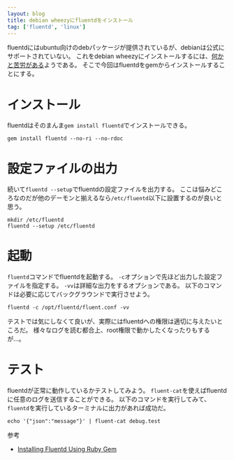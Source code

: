 ```yaml
---
layout: blog
title: debian wheezyにfluentdをインストール
tag: ['fluentd', 'linux']
---
```




fluentdにはubuntu向けのdebパッケージが提供されているが、debianは公式にサポートされていない。
これをdebian wheezyにインストールするには、[何かと苦労がある](http://odoruinu.net/blog/2014/03/28/installing-fluentd-td-agent-on-debian-wheezy/)ようである。
そこで今回はfluentdをgemからインストールすることにする。

# インストール

fluentdはそのまんま`gem install fluentd`でインストールできる。

~~~~
gem install fluentd --no-ri --no-rdoc
~~~~

# 設定ファイルの出力

続いて`fluentd --setup`でfluentdの設定ファイルを出力する。
ここは悩みどころなのだが他のデーモンと揃えるなら`/etc/fluentd`以下に設置するのが良いと思う。

~~~~
mkdir /etc/fluentd
fluentd --setup /etc/fluentd
~~~~

# 起動

`fluentd`コマンドでfluentdを起動する。
`-c`オプションで先ほど出力した設定ファイルを指定する。
`-vv`は詳細な出力をするオプションである。
以下のコマンドは必要に応じてバックグラウンドで実行させよう。

~~~~
fluentd -c /opt/fluentd/fluent.conf -vv
~~~~

テストでは気にしなくて良いが、実際にはfluentdへの権限は適切に与えたいところだ。
様々なログを読む都合上、root権限で動かしたくなったりもするが…。

# テスト

fluentdが正常に動作しているかテストしてみよう。
`fluent-cat`を使えばfluentdに任意のログを送信することができる。
以下のコマンドを実行してみて、`fluentd`を実行しているターミナルに出力があれば成功だ。

~~~~
echo '{"json":"message"}' | fluent-cat debug.test
~~~~

参考

- [Installing Fluentd Using Ruby Gem](http://docs.fluentd.org/articles/install-by-gem)
